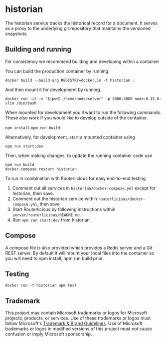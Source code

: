 # historian

The historian service tracks the historical record for a document. It serves as a proxy to the underlying git repository
that maintains the versioned snapshots.

## Building and running

For consistency we recommend building and developing within a container

You can build the production container by running.

`docker build --build-arg REGISTRY=docker.io -t historian .`

And then mount it for development by running.

`docker run -it -v "$(pwd):/home/node/server" -p 3000:3000 node:8.15.0-slim /bin/bash`

When mounted for development you'll want to run the following commands. These also work if you would like to
develop outside of the container.

`npm install`
`npm run build`

Alternatively, for development, start a mounted container using

```shell
npm run start:dev
```

Then, when making changes, to update the running container code use

```shell
npm run build
docker-compose restart historian
```

To run in combination with Routerlicious for easy end-to-end testing
1. Comment out all services in `historian/docker-compose.yml` except for historian, then save.
2. Comment out the historian service within `routerlicious/docker-compose.yml`, then save
2. Start Routerlicious by following instructions within `server/routerlicious/README.md`.
3. Run `npm run start:dev` from historian.

## Compose

A compose file is also provided which provides a Redis server and a Git REST server. By default it will mount
your local files into the container so you will need to npm install, npm run build prior.

## Testing

`docker run -t historian npm test`

## Trademark

This project may contain Microsoft trademarks or logos for Microsoft projects, products, or services. Use of these trademarks
or logos must follow Microsoft's [Trademark & Brand Guidelines](https://www.microsoft.com/en-us/legal/intellectualproperty/trademarks/usage/general).
Use of Microsoft trademarks or logos in modified versions of this project must not cause confusion or imply Microsoft sponsorship.

